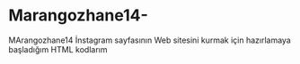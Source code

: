 # Marangozhane14-
MArangozhane14 İnstagram sayfasının Web sitesini kurmak için hazırlamaya başladığım HTML kodlarım
